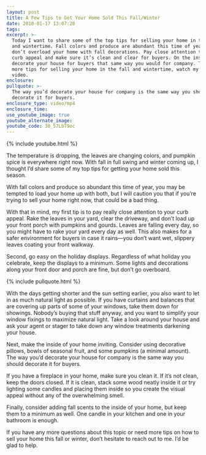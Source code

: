 ```yaml
---
layout: post
title: A Few Tips to Get Your Home Sold This Fall/Winter
date: 2018-01-17 13:07:28
tags:
excerpt: >-
  Today I want to share some of the top tips for selling your home in the fall
  and wintertime. Fall colors and produce are abundant this time of year, but
  don’t overload your home with fall decorations. Pay close attention to your
  curb appeal and make sure it’s clean and clear for buyers. On the inside,
  decorate your house for buyers that same way you would for company. To learn
  more tips for selling your home in the fall and wintertime, watch my latest
  video.
enclosure:
pullquote: >-
  The way you’d decorate your house for company is the same way you should
  decorate it for buyers.
enclosure_type: video/mp4
enclosure_time:
use_youtube_image: true
youtube_alternate_image:
youtube_code: 30_57LbT9oc
---
```



{% include youtube.html %}

The temperature is dropping, the leaves are changing colors, and pumpkin spice is everywhere right now. With fall in full swing and winter coming up, I thought I’d share some of my top tips for getting your home sold this season.

With fall colors and produce so abundant this time of year, you may be tempted to load your home up with both, but I will caution you that if you’re trying to sell your home right now, that could be a bad thing.

With that in mind, my first tip is to pay really close attention to your curb appeal. Rake the leaves in your yard, clear the driveway, and don’t load up your front porch with pumpkins and gourds. Leaves are falling every day, so you might have to rake your yard every day as well. This also makes for a safer environment for buyers in case it rains—you don’t want wet, slippery leaves coating your front walkway.

Second, go easy on the holiday displays. Regardless of what holiday you celebrate, keep the displays to a minimum. Some lights and decorations along your front door and porch are fine, but don’t go overboard.

{% include pullquote.html %}

With the days getting shorter and the sun setting earlier, you also want to let in as much natural light as possible. If you have curtains and balances that are covering up parts of some of your windows, take them down for showings. Nobody’s buying that stuff anyway, and you want to simplify your window fixings to maximize natural light. Take a look around your house and ask your agent or stager to take down any window treatments darkening your house.

Next, make the inside of your home inviting. Consider using decorative pillows, bowls of seasonal fruit, and some pumpkins (a minimal amount). The way you’d decorate your house for company is the same way you should decorate it for buyers.

If you have a fireplace in your home, make sure you clean it. If it’s not clean, keep the doors closed. If it is clean, stack some wood neatly inside it or try lighting some candles and placing them inside so you create the visual appeal without any of the overwhelming smell.

Finally, consider adding fall scents to the inside of your home, but keep them to a minimum as well. One candle in your kitchen and one in your bathroom is enough.

If you have any more questions about this topic or need more tips on how to sell your home this fall or winter, don’t hesitate to reach out to me. I’d be glad to help.